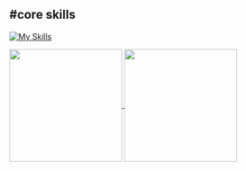 ## #core skills

[![My Skills](https://skillicons.dev/icons?i=java,spring,mysql,hibernate,postgres,mongodb,react,maven,gradle,rabbitmq,kafka,js,html,docker,kubernetes&perline=15)](https://skillicons.dev)

<a href="https://github.com/anuraghazra/convoychat">
  <img height=200 align="center" src="https://github-readme-stats.vercel.app/api/top-langs?username=thural&layout=compact&theme=vision-friendly-dark&langs_count=8&card_width=360" />
</a>
<a href="https://github.com/anuraghazra/github-readme-stats">
  <img height=200 align="center" src="https://github-readme-stats.vercel.app/api?username=thural&theme=vision-friendly-dark" />
</a>
